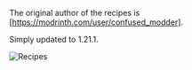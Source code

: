 The original author of the recipes is [https://modrinth.com/user/confused_modder].


Simply updated to 1.21.1.

![Recipes](https://github.com/user-attachments/assets/b3da9860-9e7e-4fd6-a72e-6b662ca74478)
